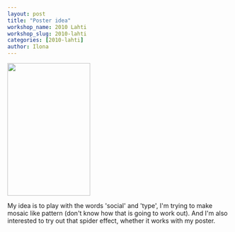 ```yaml
---
layout: post
title: "Poster idea"
workshop_name: 2010 Lahti
workshop_slug: 2010-lahti
categories: [2010-lahti]
author: Ilona 
---
```

<a href="http://workshops.nodebox.net/2010/wp-content/uploads/jullesuunnitelma4.jpg"><img src="http://workshops.nodebox.net/2010/wp-content/uploads/jullesuunnitelma4-187x300.jpg" alt="" title="poster idea" width="187" height="300" class="alignnone size-medium wp-image-57" /></a>

My idea is to play with the words 'social' and 'type', I'm trying to make mosaic like pattern (don't know how that is going to work out). And I'm also interested to try out that spider effect, whether it works with my poster.
